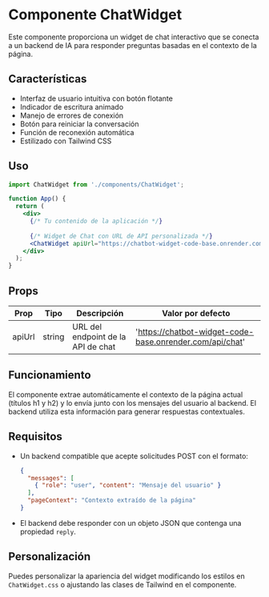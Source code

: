 # Componente ChatWidget

Este componente proporciona un widget de chat interactivo que se conecta a un backend de IA para responder preguntas basadas en el contexto de la página.

## Características

- Interfaz de usuario intuitiva con botón flotante
- Indicador de escritura animado
- Manejo de errores de conexión
- Botón para reiniciar la conversación
- Función de reconexión automática
- Estilizado con Tailwind CSS

## Uso

```jsx
import ChatWidget from './components/ChatWidget';

function App() {
  return (
    <div>
      {/* Tu contenido de la aplicación */}
      
      {/* Widget de Chat con URL de API personalizada */}
      <ChatWidget apiUrl="https://chatbot-widget-code-base.onrender.com/api/chat" />
    </div>
  );
}
```

## Props

| Prop | Tipo | Descripción | Valor por defecto |
|------|------|-------------|-------------------|
| apiUrl | string | URL del endpoint de la API de chat | 'https://chatbot-widget-code-base.onrender.com/api/chat' |

## Funcionamiento

El componente extrae automáticamente el contexto de la página actual (títulos h1 y h2) y lo envía junto con los mensajes del usuario al backend. El backend utiliza esta información para generar respuestas contextuales.

## Requisitos

- Un backend compatible que acepte solicitudes POST con el formato:
  ```json
  {
    "messages": [
      { "role": "user", "content": "Mensaje del usuario" }
    ],
    "pageContext": "Contexto extraído de la página"
  }
  ```

- El backend debe responder con un objeto JSON que contenga una propiedad `reply`.

## Personalización

Puedes personalizar la apariencia del widget modificando los estilos en `ChatWidget.css` o ajustando las clases de Tailwind en el componente.